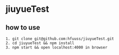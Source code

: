 # jiuyueTest
## how to use
`1. git clone git@github.com:hfuuss/jiuyueTest.git`       
`2. cd jiuyueTest && npm install`       
`3. npm start && open localhost:4000 in browser`       
